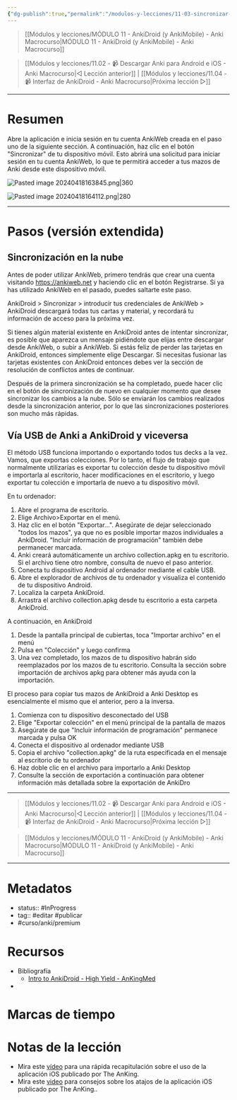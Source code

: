 ```yaml
---
{"dg-publish":true,"permalink":"/modulos-y-lecciones/11-03-sincronizar-anki-droid-y-anki-anki-macrocurso/","noteIcon":"","updated":"2024-05-21T22:14:09.330+02:00"}
---
```



> [[Módulos y lecciones/MÓDULO 11 - AnkiDroid (y AnkiMobile) - Anki Macrocurso\|MÓDULO 11 - AnkiDroid (y AnkiMobile) - Anki Macrocurso]]

> [[Módulos y lecciones/11.02 - 📹 Descargar Anki para Android e iOS - Anki Macrocurso\|◁ Lección anterior]] | [[Módulos y lecciones/11.04 - 📹 Interfaz de AnkiDroid - Anki Macrocurso\|Próxima lección ▷]]

---

# Resumen
Abre la aplicación e inicia sesión en tu cuenta AnkiWeb creada en el paso uno de la siguiente sección. A continuación, haz clic en el botón "Sincronizar" de tu dispositivo móvil. Esto abrirá una solicitud para iniciar sesión en tu cuenta AnkiWeb, lo que te permitirá acceder a tus mazos de Anki desde este dispositivo móvil.

![Pasted image 20240418163845.png|360](/img/user/ANEXOS/Pasted%20image%2020240418163845.png)

![Pasted image 20240418164112.png|280](/img/user/ANEXOS/Pasted%20image%2020240418164112.png)

---

# Pasos (versión extendida)
## Sincronización en la nube
Antes de poder utilizar AnkiWeb, primero tendrás que crear una cuenta visitando https://ankiweb.net y haciendo clic en el botón Registrarse. Si ya has utilizado AnkiWeb en el pasado, puedes saltarte este paso.

AnkiDroid > Sincronizar > introducir tus credenciales de AnkiWeb > AnkiDroid descargará todas tus cartas y material, y recordará tu información de acceso para la próxima vez.

Si tienes algún material existente en AnkiDroid antes de intentar sincronizar, es posible que aparezca un mensaje pidiéndote que elijas entre descargar desde AnkiWeb, o subir a AnkiWeb. Si estás feliz de perder las tarjetas en AnkiDroid, entonces simplemente elige Descargar. Si necesitas fusionar las tarjetas existentes con AnkiDroid entonces debes ver la sección de resolución de conflictos antes de continuar.

Después de la primera sincronización se ha completado, puede hacer clic en el botón de sincronización de nuevo en cualquier momento que desee sincronizar los cambios a la nube. Sólo se enviarán los cambios realizados desde la sincronización anterior, por lo que las sincronizaciones posteriores son mucho más rápidas.

## Vía USB de Anki a AnkiDroid y viceversa
El método USB funciona importando o exportando todos tus decks a la vez. Vamos, que exportas colecciones. Por lo tanto, el flujo de trabajo que normalmente utilizarías es exportar tu colección desde tu dispositivo móvil e importarla al escritorio, hacer modificaciones en el escritorio, y luego exportar tu colección e importarla de nuevo a tu dispositivo móvil.

En tu ordenador:
1. Abre el programa de escritorio.
2. Elige Archivo>Exportar en el menú.
3. Haz clic en el botón "Exportar...". Asegúrate de dejar seleccionado "todos los mazos", ya que no es posible importar mazos individuales a AnkiDroid. "Incluir información de programación" también debe permanecer marcada.
4. Anki creará automáticamente un archivo collection.apkg en tu escritorio. Si el archivo tiene otro nombre, consulta de nuevo el paso anterior.
5. Conecta tu dispositivo Android al ordenador mediante el cable USB.
6. Abre el explorador de archivos de tu ordenador y visualiza el contenido de tu dispositivo Android.
7. Localiza la carpeta AnkiDroid.
8. Arrastra el archivo collection.apkg desde tu escritorio a esta carpeta AnkiDroid.

A continuación, en AnkiDroid
1. Desde la pantalla principal de cubiertas, toca "Importar archivo" en el menú
2. Pulsa en "Colección" y luego confirma
3. Una vez completado, los mazos de tu dispositivo habrán sido reemplazados por los mazos de tu escritorio. Consulta la sección sobre importación de archivos apkg para obtener más ayuda con la importación.

El proceso para copiar tus mazos de AnkiDroid a Anki Desktop es esencialmente el mismo que el anterior, pero a la inversa.
1. Comienza con tu dispositivo desconectado del USB
2. Elige "Exportar colección" en el menú principal de la pantalla de mazos
3. Asegúrate de que "Incluir información de programación" permanece marcada y pulsa OK
4. Conecta el dispositivo al ordenador mediante USB
5. Copia el archivo "collection.apkg" de la ruta especificada en el mensaje al escritorio de tu ordenador
6. Haz doble clic en el archivo para importarlo a Anki Desktop
7. Consulte la sección de exportación a continuación para obtener información más detallada sobre la exportación de AnkiDro

---

> [[Módulos y lecciones/11.02 - 📹 Descargar Anki para Android e iOS - Anki Macrocurso\|◁ Lección anterior]] | [[Módulos y lecciones/11.04 - 📹 Interfaz de AnkiDroid - Anki Macrocurso\|Próxima lección ▷]]

> [[Módulos y lecciones/MÓDULO 11 - AnkiDroid (y AnkiMobile) - Anki Macrocurso\|MÓDULO 11 - AnkiDroid (y AnkiMobile) - Anki Macrocurso]]

---

# Metadatos
- status:: #InProgress  
- tag:: #editar  #publicar 
- #curso/anki/premium

# Recursos
- Bibliografía
	- [Intro to AnkiDroid - High Yield - AnKingMed](https://www.youtube.com/watch?v=iuBU_OM9oAM&ab_channel=TheAnKing)
- 

# Marcas de tiempo


# Notas de la lección
- Mira este [vídeo](https://youtu.be/1r1QbatLYvM) para una rápida recapitulación sobre el uso de la aplicación iOS publicado por The AnKing.
- Mira este [video](https://youtu.be/6LT3PUSHwSk) para consejos sobre los atajos de la aplicación iOS publicado por The AnKing..